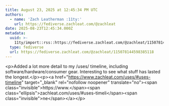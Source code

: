 ```yaml
---
title: August 23, 2025 at 12:45:34 PM UTC
authors:
  - name: 'Zach Leatherman :11ty:'
    url: https://fediverse.zachleat.com/@zachleat
date: 2025-08-23T12:45:34.000Z
metadata:
  uuid: >-
    11ty/import::rss::https://fediverse.zachleat.com/@zachleat/115078144598385118
  type: fediverse
  url: https://fediverse.zachleat.com/@zachleat/115078144598385118
---
```

\<p>Added a lot more detail to my /uses/ timeline, including software/hardware/consumer gear. Interesting to see what stuff has lasted the longest.\</p>\<p>\<a href="https://www.zachleat.com/uses/#uses-timeline" target="\_blank" rel="nofollow noopener" translate="no">\<span class="invisible">https://www.\</span>\<span class="ellipsis">zachleat.com/uses/#uses-timeli\</span>\<span class="invisible">ne\</span>\</a>\</p>